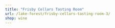 ```yaml
---
title: "Frisby Cellars Tasting Room"
url: /lake-forest/frisby-cellars-tasting-room-3/
shop: wine
---
```

